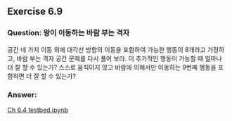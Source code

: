 ## Exercise 6.9

### Question: 왕이 이동하는 바람 부는 격자

공간 네 가지 이동 외에 대각선 방향의 이동을 포함하여 가능한 행동이 8개라고 가정하고, 바람 부는 격자 공간 문제를 다시 풀어 보라. 이 추가적인 행동이 가능할 때 얼마나 더 잘 할 수 있는가? 스스로 움직이지 않고 바람에 의해서만 이동하는 9번째 행동을 포함하면 더 잘 할 수 있는가?

### Answer:

[Ch 6.4 testbed.ipynb](./Chapter%206/Ch%206.4%20testbed.ipynb)
